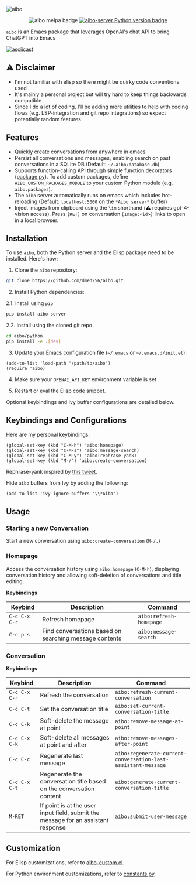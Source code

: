 ![aibo](https://github.com/dmed256/aibo/assets/1812355/f89fb0b7-c6ad-4318-835f-a7fe16062272)

<p align="center">
  <img alt="aibo melpa badge" src="https://img.shields.io/badge/melpa-TODO-blue">
  <a href="https://pypi.org/project/aibo-server/"><img alt="aibo-server Python version badge" src="https://img.shields.io/pypi/v/aibo-server"></a>
</p>

`aibo` is an Emacs package that leverages OpenAI's chat API to bring ChatGPT into Emacs

[![asciicast](https://asciinema.org/a/612765.svg)](https://asciinema.org/a/612765)

## ⚠️  Disclaimer

- I'm not familiar with elisp so there might be quirky code conventions used
- It's mainly a personal project but will try hard to keep things backwards compatible
- Since I do a lot of coding, I'll be adding more utilities to help with coding flows (e.g. LSP-integration and git repo integrations) so expect potentially random features

## Features

- Quickly create conversations from anywhere in emacs
- Persist all conversations and messages, enabling search on past conversations in a SQLite DB (Default: `~/.aibo/database.db`)
- Supports function-calling API through simple function decorators ([package.py](https://github.com/dmed256/aibo/tree/main/python/aibo/core/package.py)). To add custom packages, define `AIBO_CUSTOM_PACKAGES_MODULE` to your custom Python module (e.g. `aibo.packages`).
- The `aibo` server automatically runs on emacs which includes hot-reloading (Default: `localhost:5000` on the `*Aibo server*` buffer)
- Inject images from clipboard using the `\im` shorthand (⚠️  requires gpt-4-vision access). Press `[RET]` on conversation `[Image:<id>]` links to open in a local browser.

## Installation

To use `aibo`, both the Python server and the Elisp package need to be installed. Here's how:

1. Clone the `aibo` repository:
```sh
git clone https://github.com/dmed256/aibo.git
```

2. Install Python dependencies:

2.1. Install using `pip`
```sh
pip install aibo-server
```

2.2. Install using the cloned git repo
```sh
cd aibo/python
pip install -e .[dev]
```

3. Update your Emacs configuration file (`~/.emacs` or `~/.emacs.d/init.el`):
```elisp
(add-to-list 'load-path "/path/to/aibo")
(require 'aibo)
```

4. Make sure your `OPENAI_API_KEY` environment variable is set

5. Restart or eval the Elisp code snippet.

Optional keybindings and Ivy buffer configurations are detailed below.

## Keybindings and Configurations

Here are my personal keybindings:
```elisp
(global-set-key (kbd "C-M-h") 'aibo:homepage)
(global-set-key (kbd "C-M-s") 'aibo:message-search)
(global-set-key (kbd "C-M-y") 'aibo:rephrase-yank)
(global-set-key (kbd "M-/") 'aibo:create-conversation)
```

Rephrase-yank inspired by [this tweet](https://twitter.com/johnschulman2/status/1744114169228771563).

Hide `aibo` buffers from Ivy by adding the following:
```elisp
(add-to-list 'ivy-ignore-buffers "\\*Aibo")
```

## Usage

### Starting a new Conversation

Start a new conversation using `aibo:create-conversation` (`M-/.`)

### Homepage

Access the conversation history using `aibo:homepage` (`C-M-h`), displaying conversation history and allowing soft-deletion of conversations and title editing.

**Keybindings**

| Keybind       | Description                                            | Command                 |
| ------------- | ------------------------------------------------------ | ----------------------- |
| `C-c C-x C-r` | Refresh homepage                                       | `aibo:refresh-homepage` |
| `C-c p s`     | Find conversations based on searching message contents | `aibo:message-search`   |

### Conversation

**Keybindings**

| Keybind         | Description                                                                       | Command                                                       |
| --------------- | --------------------------------------------------------------------------------- | ------------------------------------------------------------- |
| `C-c C-x C-r`   | Refresh the conversation                                                          | `aibo:refresh-current-conversation`                           |
| `C-c C-t`       | Set the conversation title                                                        | `aibo:set-current-conversation-title`                         |
| `C-c C-k`       | Soft-delete the message at point                                                  | `aibo:remove-message-at-point`                                |
| `C-c C-x C-k`   | Soft-delete all messages at point and after                                       | `aibo:remove-messages-after-point`                            |
| `C-c C-c`       | Regenerate last message                                                           | `aibo:regenerate-current-conversation-last-assistant-message` |
| `C-c C-x C-t`   | Regenerate the conversation title based on the conversation content               | `aibo:generate-current-conversation-title`                    |
| `M-RET`         | If point is at the user input field, submit the message for an assistant response | `aibo:submit-user-message`                                    |


## Customization

For Elisp customizations, refer to [aibo-custom.el](https://github.com/dmed256/aibo/blob/main/elisp/aibo-custom.el).

For Python environment customizations, refer to [constants.py](https://github.com/dmed256/aibo/blob/main/python/aibo/common/constants.py).
